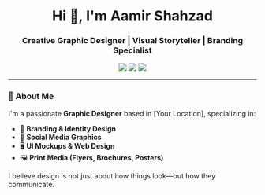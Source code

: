 <h1 align="center">Hi 👋, I'm Aamir Shahzad</h1>
<h3 align="center">Creative Graphic Designer | Visual Storyteller | Branding Specialist</h3>

<p align="center">
  <img src="https://img.shields.io/badge/Design-Driven-blueviolet?style=for-the-badge" />
  <img src="https://img.shields.io/badge/Adobe-Creative%20Suite-FF0000?style=for-the-badge&logo=adobe" />
  <img src="https://img.shields.io/badge/Tools-Figma%20|%20Illustrator%20|%20Photoshop-orange?style=for-the-badge" />
</p>

---

### 🎨 About Me

I'm a passionate **Graphic Designer** based in [Your Location], specializing in:

- 🎯 **Branding & Identity Design**
- 📱 **Social Media Graphics**
- 🖥️ **UI Mockups & Web Design**
- 🖼️ **Print Media (Flyers, Brochures, Posters)**

I believe design is not just about how things look—but how they communicate.
